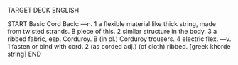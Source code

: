 TARGET DECK
ENGLISH

START
Basic
Cord
Back: —n. 1 a flexible material like thick string, made from twisted strands. B piece of this. 2 similar structure in the body. 3 a ribbed fabric, esp. Corduroy. B (in pl.) Corduroy trousers. 4 electric flex. —v. 1 fasten or bind with cord. 2 (as corded adj.) (of cloth) ribbed. [greek khorde string]
END
